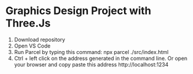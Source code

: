 # Graphics Design Project with Three.Js

1. Download repository
2. Open VS Code
3. Run Parcel by typing this command: npx parcel ./src/index.html
4. Ctrl + left click on the address generated in the command line. Or open your browser and copy paste this address http://localhost:1234
